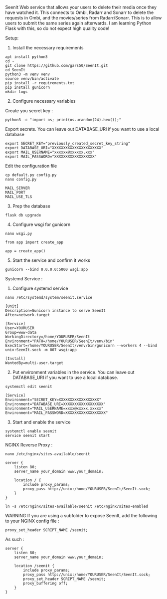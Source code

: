 SeenIt
Web service that allows your users to delete their media once they have watched it.
This connects to Ombi, Radarr and Sonarr to delete the requests in Ombi, and the movies/series from Radarr/Sonarr. This is to allow users to submit the same series again afterwards.
I am learning Python Flask with this, so do not expect high quality code!

Setup:
1. Install the necessary requirements

```
apt install python3
cd ~
git clone https://github.com/gars50/SeenIt.git
cd SeenIt
python3 -m venv venv
source venv/bin/activate
pip install -r requirements.txt
pip install gunicorn
mkdir logs
```

2. Configure necessary variables

Create you secret key :
```
python3 -c "import os; print(os.urandom(24).hex());"
```
Export secrets. You can leave out DATABASE_URI if you want to use a local database
```
export SECRET_KEY="previously_created_secret_key_string"
export DATABASE_URI="XXXXXXXXXXXXXXXXXXXXXX"
export MAIL_USERNAME="xxxxxx@xxxxxx.xxx"
export MAIL_PASSWORD="XXXXXXXXXXXXXXXXXX"
```
Edit the configuration file
```
cp default.py config.py
nano config.py
```
```
MAIL_SERVER
MAIL_PORT
MAIL_USE_TLS
```

3. Prep the database

```
flask db upgrade
```

4. Configure wsgi for gunicorn

```
nano wsgi.py
```
```
from app import create_app

app = create_app()
```
5. Start the service and confirm it works

```
gunicorn --bind 0.0.0.0:5000 wsgi:app
```


Systemd Service :
1. Configure systemd service
```
nano /etc/systemd/system/seenit.service
```
```
[Unit]
Description=Gunicorn instance to serve SeenIt
After=network.target

[Service]
User=YOURUSER
Group=www-data
WorkingDirectory=/home/YOURUSER/SeenIt
Environment="PATH=/home/YOURUSER/SeenIt/venv/bin"
ExecStart=/home/YOURUSER/SeenIt/venv/bin/gunicorn --workers 4 --bind unix:SeenIt.sock -m 007 wsgi:app

[Install]
WantedBy=multi-user.target
```

2. Put environment variables in the service. You can leave out DATABASE_URI if you want to use a local database.
```
systemctl edit seenit
```
```
[Service]
Environment="SECRET_KEY=XXXXXXXXXXXXXXXXXX"
Environment="DATABASE_URI=XXXXXXXXXXXXXXXXXX"
Environment="MAIL_USERNAME=xxxx@xxxxx.xxxxx"
Environment="MAIL_PASSWORD=XXXXXXXXXXXXXXXXXX"
```

3. Start and enable the service
```
systemctl enable seenit
service seenit start
```

NGINX Reverse Proxy :
```
nano /etc/nginx/sites-available/seenit
```
```
server {
    listen 80;
    server_name your_domain www.your_domain;

    location / {
        include proxy_params;
        proxy_pass http://unix:/home/YOURUSER/SeenIt/SeenIt.sock;
    }
}
```
```
ln -s /etc/nginx/sites-available/seenit /etc/nginx/sites-enabled
```

WARNING
If you are using a subfolder to expose SeenIt, add the following to your NGINX config file :
```
proxy_set_header SCRIPT_NAME /seenit;
```
As such :
```
server {
    listen 80;
    server_name your_domain www.your_domain;

    location /seenit {
        include proxy_params;
        proxy_pass http://unix:/home/YOURUSER/SeenIt/SeenIt.sock;
        proxy_set_header SCRIPT_NAME /seenit;
        proxy_buffering off;
    }
}
```
